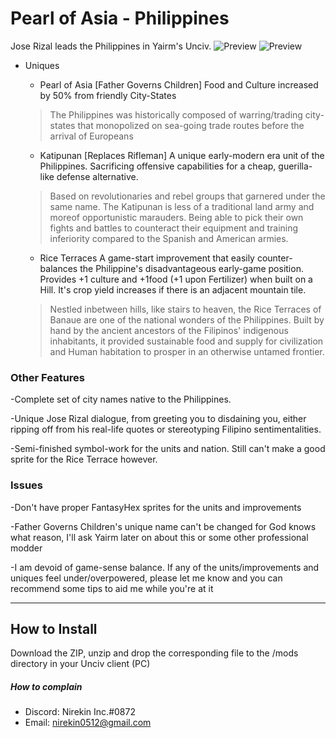 # Pearl of Asia - Philippines
Jose Rizal leads the Philippines in Yairm's Unciv.
![Preview](https://cdn.discordapp.com/attachments/556615339849416736/694946912125714512/unknown.png)
![Preview](https://cdn.discordapp.com/attachments/556615339849416736/694956083382452244/unknown.png)
* Uniques
  * Pearl of Asia [Father Governs Children]
  Food and Culture increased by 50% from friendly City-States
  >The Philippines was historically composed of warring/trading city-states that monopolized on sea-going trade routes before the arrival of Europeans
  
  * Katipunan [Replaces Rifleman]
  A unique early-modern era unit of the Philippines. Sacrificing offensive capabilities for a cheap, guerilla-like defense alternative.
  >Based on revolutionaries and rebel groups that garnered under the same name. The Katipunan is less of a traditional land army and moreof opportunistic marauders. Being able to pick their own fights and battles to counteract their equipment and training inferiority compared to the Spanish and American armies.
  
  * Rice Terraces
  A game-start improvement that easily counter-balances the Philippine's disadvantageous early-game position. Provides +1 culture and +1food (+1 upon Fertilizer) when built on a Hill. It's crop yield increases if there is an adjacent mountain tile.
  >Nestled inbetween hills, like stairs to heaven, the Rice Terraces of Banaue are one of the national wonders of the Philippines. Built by hand by the ancient ancestors of the Filipinos' indigenous inhabitants, it provided sustainable food and supply for civilization and Human habitation to prosper in an otherwise untamed frontier.

### Other Features
-Complete set of city names native to the Philippines.

-Unique Jose Rizal dialogue, from greeting you to disdaining you, either ripping off from his real-life quotes or stereotyping Filipino sentimentalities.

-Semi-finished symbol-work for the units and nation. Still can't make a good sprite for the Rice Terrace however.

### Issues
-Don't have proper FantasyHex sprites for the units and improvements

-Father Governs Children's unique name can't be changed for God knows what reason, I'll ask Yairm later on about this or some other professional modder

-I am devoid of game-sense balance. If any of the units/improvements and uniques feel under/overpowered, please let me know and you can recommend some tips to aid me while you're at it

---

## How to Install
Download the ZIP, unzip and drop the corresponding file to the /mods directory in your Unciv client (PC)

##### How to complain
* Discord: Nirekin Inc.#0872
* Email: nirekin0512@gmail.com
